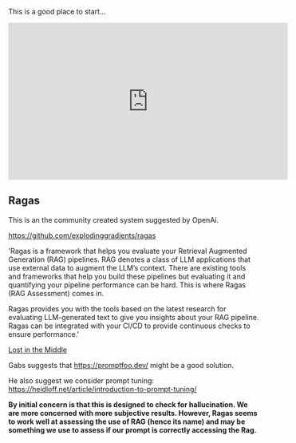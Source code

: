 This is a good place to start...

<iframe width="560" height="315" src="https://www.youtube.com/embed/ahnGLM-RC1Y?si=7aPD7gBLN6xlQ5UI&amp;start=1191" title="YouTube video player" frameborder="0" allow="accelerometer; autoplay; clipboard-write; encrypted-media; gyroscope; picture-in-picture; web-share" allowfullscreen></iframe>


## Ragas
This is an the community created system suggested by OpenAi.

https://github.com/explodinggradients/ragas

'Ragas is a framework that helps you evaluate your Retrieval Augmented Generation (RAG) pipelines. RAG denotes a class of LLM applications that use external data to augment the LLM’s context. There are existing tools and frameworks that help you build these pipelines but evaluating it and quantifying your pipeline performance can be hard. This is where Ragas (RAG Assessment) comes in.

Ragas provides you with the tools based on the latest research for evaluating LLM-generated text to give you insights about your RAG pipeline. Ragas can be integrated with your CI/CD to provide continuous checks to ensure performance.'

[Lost in the Middle](https://arxiv.org/pdf/2307.03172.pdf)

Gabs suggests that https://promptfoo.dev/ might be a good solution. 

He also suggest we consider prompt tuning: https://heidloff.net/article/introduction-to-prompt-tuning/

**By initial concern is that this is designed to check for hallucination. We are more concerned with more subjective results. However, Ragas seems to work well at assessing the use of RAG (hence its name) and may be something we use to assess if our prompt is correctly accessing the Rag.**

